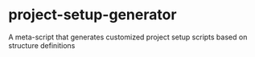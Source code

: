 # project-setup-generator
A meta-script that generates customized project setup scripts based on structure definitions
